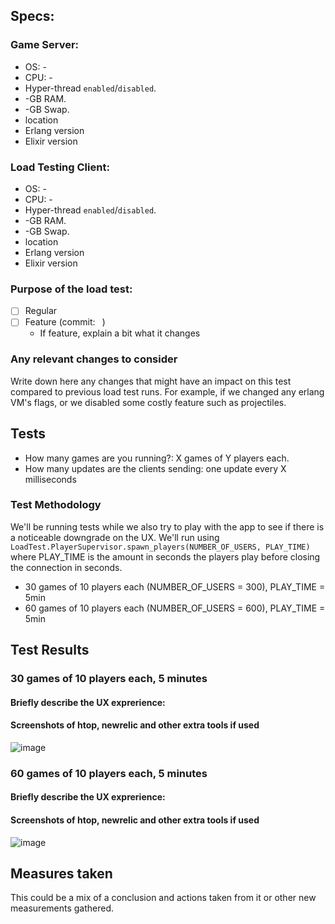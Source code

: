 ## Specs:
### Game Server:
- OS: -
- CPU: -
- Hyper-thread `enabled`/`disabled`.
- -GB RAM.
- -GB Swap.
- location
- Erlang version
- Elixir version

### Load Testing Client:
- OS: -
- CPU: -
- Hyper-thread `enabled`/`disabled`.
- -GB RAM.
- -GB Swap.
- location
- Erlang version
- Elixir version

### Purpose of the load test:

- [ ] Regular
- [ ] Feature (commit: ` `)
    - If feature, explain a bit what it changes

### Any relevant changes to consider

Write down here any changes that might have an impact on this test compared to
previous load test runs. For example, if we changed any erlang VM's flags, or
we disabled some costly feature such as projectiles.

## Tests

- How many games are you running?: X games of Y players each.
- How many updates are the clients sending: one update every X milliseconds

### Test Methodology

We'll be running tests while we also try to play with the app to see if there
is a noticeable downgrade on the UX. We'll run using
`LoadTest.PlayerSupervisor.spawn_players(NUMBER_OF_USERS, PLAY_TIME)` where
PLAY_TIME is the amount in seconds the players play before closing the
connection in seconds.

- 30 games of 10 players each (NUMBER_OF_USERS = 300), PLAY_TIME = 5min
- 60 games of 10 players each (NUMBER_OF_USERS = 600), PLAY_TIME = 5min

## Test Results

### 30 games of 10 players each, 5 minutes

#### Briefly describe the UX exprerience:

#### Screenshots of htop, newrelic and other extra tools if used
![image]()

### 60 games of 10 players each, 5 minutes
#### Briefly describe the UX exprerience:

#### Screenshots of htop, newrelic and other extra tools if used
![image]()

## Measures taken

This could be a mix of a conclusion and actions taken from it or other new
measurements gathered.
